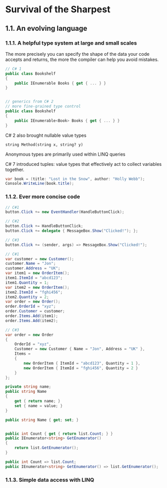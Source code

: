 # Survival of the Sharpest

## 1.1. An evolving language

### 1.1.1. A helpful type system at large and small scales

The more precisely you can specify the shape of the data your code accepts and returns, the more the compiler can help you avoid mistakes.

```csharp
// C# 1
public class Bookshelf
{
    public IEnumerable Books { get { ... } }
}


// generics from C# 2
// more fine-grained type control
public class Bookshelf
{
    public IEnumerable<Book> Books { get { ... } }
}
```

C# 2 also brought nullable value types

```charp
string Method(string x, string? y)
```

Anonymous types are primarily used within LINQ queries

C# 7 introduced tuples: value types that effectively act to collect variables together.

```csharp
var book = (title: "Lost in the Snow", author: "Holly Webb");
Console.WriteLine(book.title);
```

### 1.1.2. Ever more concise code

```csharp
// C#1
button.Click += new EventHandler(HandleButtonClick);

// C#2
button.Click += HandleButtonClick;
button.Click += delegate { MessageBox.Show("Clicked!"); };

// C#3
button.Click += (sender, args) => MessageBox.Show("Clicked!");

```

```csharp
// C#1
var customer = new Customer();
customer.Name = "Jon";
customer.Address = "UK";
var item1 = new OrderItem();
item1.ItemId = "abcd123";
item1.Quantity = 1;
var item2 = new OrderItem();
item2.ItemId = "fghi456";
item2.Quantity = 2;
var order = new Order();
order.OrderId = "xyz";
order.Customer = customer;
order.Items.Add(item1);
order.Items.Add(item2);

// C#3
var order = new Order
{
    OrderId = "xyz",
    Customer = new Customer { Name = "Jon", Address = "UK" },
    Items =
    {
        new OrderItem { ItemId = "abcd123", Quantity = 1 },
        new OrderItem { ItemId = "fghi456", Quantity = 2 }
    }
};
```

```csharp
private string name;
public string Name
{
    get { return name; }
    set { name = value; }
}

public string Name { get; set; }


public int Count { get { return list.Count; } }
public IEnumerator<string> GetEnumerator()
{
    return list.GetEnumerator();
}

public int Count => list.Count;
public IEnumerator<string> GetEnumerator() => list.GetEnumerator();
```

### 1.1.3. Simple data access with LINQ
